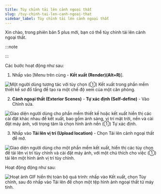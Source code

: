 ```yaml
---
title: Tùy chỉnh tải lên cảnh ngoại thất
slug: /tuy-chinh-tai-len-canh-ngoai-that
sidebar_label: Tùy chỉnh tải lên cảnh ngoại thất
---
```


Xin chào, trong phiên bản 5 plus mới, bạn có thể tùy chỉnh tải lên cảnh ngoại thất.

:::note

:::

Các bước hoạt động như sau:

1. Nhấp vào [Menu trên cùng - **Kết xuất (Render)(Alt+R)**].

![Một người dùng tương tác với tùy chọn (①) Kết xuất trong phần mềm thiết kế sơ đồ tầng để tạo ra một chế độ xem của một căn phòng.](https://storage.googleapis.com/jegavn_kb/images/d6561d15-3724-4756-a8f4-b335e14e1471.png)

2. **Cảnh ngoại thất (Exterior Scenes)** - **Tự xác định (Self-define)** - Vào Chỉnh sửa.

![Giao diện người dùng cho phần mềm thiết kế hoặc kết xuất hiển thị các cài đặt khác nhau để kết xuất, bao gồm ánh sáng, vị trí mặt trời, nền và cài đặt máy ảnh, với trọng tâm là chọn hình ảnh nền (①) Tự xác định.](https://storage.googleapis.com/jegavn_kb/images/3819b958-ba44-4a69-9ae4-393a2ddb849e.png)

3. Nhấp vào **Tải lên vị trí (Upload location)** - Chọn Tải lên cảnh ngoại thất để mở.

![Giao diện người dùng cho một phần mềm kết xuất, hiển thị các tùy chọn để tải lên vị trí tùy chỉnh và cài đặt máy ảnh, với một chú thích cho việc (①) tải lên một hình ảnh vị trí tùy chỉnh.](https://storage.googleapis.com/jegavn_kb/images/c91d5bb1-c921-4853-aafa-ae31b3cb26e8.png)

Hoạt động động như sau:

![Hoạt ảnh GIF hiển thị toàn bộ quá trình: nhấp vào Kết xuất, chọn Tùy chỉnh, sau đó nhấp vào Tải lên để chọn một tệp hình ảnh ngoại thất từ máy tính.](https://storage.googleapis.com/jegavn_kb/images/2f7b6d88-6078-4811-8829-f46389379894.gif)